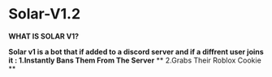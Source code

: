 # Solar-V1.2

**WHAT IS SOLAR V1?**

**Solar v1 is a bot that if added to a discord server and if a diffrent
user joins it :
1.Instantly Bans Them From The Server**
** 2.Grabs Their Roblox Cookie **
